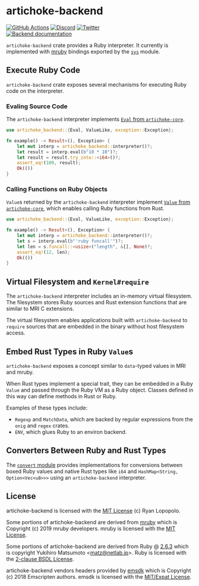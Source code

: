 # artichoke-backend

[![GitHub Actions](https://github.com/artichoke/artichoke/workflows/CI/badge.svg)](https://github.com/artichoke/artichoke/actions)
[![Discord](https://img.shields.io/discord/607683947496734760)](https://discord.gg/QCe2tp2)
[![Twitter](https://img.shields.io/twitter/follow/artichokeruby?label=Follow&style=social)](https://twitter.com/artichokeruby)
<br>
[![Backend documentation](https://img.shields.io/badge/docs-artichoke--backend-blue.svg)](https://artichoke.github.io/artichoke/artichoke_backend/)

`artichoke-backend` crate provides a Ruby interpreter. It currently is
implemented with [mruby](https://github.com/mruby/mruby) bindings exported by
the [`sys`](src/sys) module.

## Execute Ruby Code

`artichoke-backend` crate exposes several mechanisms for executing Ruby code on
the interpreter.

### Evaling Source Code

The `artichoke-backend` interpreter implements
[`Eval` from `artichoke-core`](https://artichoke.github.io/artichoke/artichoke_core/eval/trait.Eval.html).

```rust
use artichoke_backend::{Eval, ValueLike, exception::Exception};

fn example() -> Result<(), Exception> {
    let mut interp = artichoke_backend::interpreter()?;
    let result = interp.eval(b"10 * 10")?;
    let result = result.try_into::<i64>()?;
    assert_eq!(100, result);
    Ok(())
}
```

### Calling Functions on Ruby Objects

`Value`s returned by the `artichoke-backend` interpreter implement
[`Value` from `artichoke-core`](https://artichoke.github.io/artichoke/artichoke_core/value/trait.Value.html),
which enables calling Ruby functions from Rust.

```rust
use artichoke_backend::{Eval, ValueLike, exception::Exception};

fn example() -> Result<(), Exception> {
    let mut interp = artichoke_backend::interpreter()?;
    let s = interp.eval(b"'ruby funcall'")?;
    let len = s.funcall::<usize>("length", &[], None)?;
    assert_eq!(12, len);
    Ok(())
}
```

## Virtual Filesystem and `Kernel#require`

The `artichoke-backend` interpreter includes an in-memory virtual filesystem.
The filesystem stores Ruby sources and Rust extension functions that are similar
to MRI C extensions.

The virtual filesystem enables applications built with `artichoke-backend` to
`require` sources that are embedded in the binary without host filesystem
access.

## Embed Rust Types in Ruby `Value`s

`artichoke-backend` exposes a concept similar to `data`-typed values in MRI and
mruby.

When Rust types implement a special trait, they can be embedded in a Ruby
`Value` and passed through the Ruby VM as a Ruby object. Classes defined in this
way can define methods in Rust or Ruby.

Examples of these types include:

- `Regexp` and `MatchData`, which are backed by regular expressions from the
  `onig` and `regex` crates.
- `ENV`, which glues Ruby to an environ backend.

## Converters Between Ruby and Rust Types

The [`convert` module](src/convert) provides implementations for conversions
between boxed Ruby values and native Rust types like `i64` and
`HashMap<String, Option<Vec<u8>>>` using an `artichoke-backend` interpreter.

## License

artichoke-backend is licensed with the [MIT License](/LICENSE) (c) Ryan
Lopopolo.

Some portions of artichoke-backend are derived from
[mruby](https://github.com/mruby/mruby) which is Copyright (c) 2019 mruby
developers. mruby is licensed with the
[MIT License](https://github.com/mruby/mruby/blob/master/LICENSE).

Some portions of artichoke-backend are derived from Ruby @
[2.6.3](https://github.com/ruby/ruby/tree/v2_6_3) which is copyright Yukihiro
Matsumoto \<matz@netlab.jp\>. Ruby is licensed with the
[2-clause BSDL License](https://github.com/ruby/ruby/blob/v2_6_3/COPYING).

artichoke-backend vendors headers provided by
[emsdk](https://github.com/emscripten-core/emsdk) which is Copyright (c) 2018
Emscripten authors. emsdk is licensed with the
[MIT/Expat License](https://github.com/emscripten-core/emsdk/blob/master/LICENSE).
